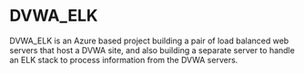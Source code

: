 # DVWA_ELK
DVWA_ELK is an Azure based project building a pair of load balanced web servers that host a DVWA site, and also building a separate server to handle an ELK stack to process information from the DVWA servers.
